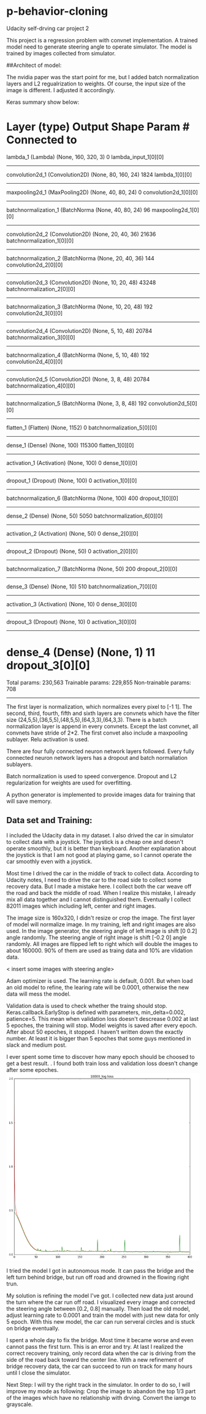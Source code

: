 # p-behavior-cloning
Udacity self-drving car project 2

This project is a regression problem with convnet implementation. A trained model need to generate steering angle to operate simulator. The model is trained by images collected from simulator.

##Architect of model:

The nvidia paper was the start point for me, but I added batch normalization layers and L2 regualrization to weights. Of course, the input size of the image is different. I adjusted it accordingly.

Keras summary show below:

Layer (type)                     Output Shape          Param \#     Connected to                     
====================================================================================================
lambda_1 (Lambda)                (None, 160, 320, 3)   0           lambda_input_1[0][0]             
____________________________________________________________________________________________________
convolution2d_1 (Convolution2D)  (None, 80, 160, 24)   1824        lambda_1[0][0]                   
____________________________________________________________________________________________________
maxpooling2d_1 (MaxPooling2D)    (None, 40, 80, 24)    0           convolution2d_1[0][0]            
____________________________________________________________________________________________________
batchnormalization_1 (BatchNorma (None, 40, 80, 24)    96          maxpooling2d_1[0][0]             
____________________________________________________________________________________________________
convolution2d_2 (Convolution2D)  (None, 20, 40, 36)    21636       batchnormalization_1[0][0]       
____________________________________________________________________________________________________
batchnormalization_2 (BatchNorma (None, 20, 40, 36)    144         convolution2d_2[0][0]            
____________________________________________________________________________________________________
convolution2d_3 (Convolution2D)  (None, 10, 20, 48)    43248       batchnormalization_2[0][0]       
____________________________________________________________________________________________________
batchnormalization_3 (BatchNorma (None, 10, 20, 48)    192         convolution2d_3[0][0]            
____________________________________________________________________________________________________
convolution2d_4 (Convolution2D)  (None, 5, 10, 48)     20784       batchnormalization_3[0][0]       
____________________________________________________________________________________________________
batchnormalization_4 (BatchNorma (None, 5, 10, 48)     192         convolution2d_4[0][0]            
____________________________________________________________________________________________________
convolution2d_5 (Convolution2D)  (None, 3, 8, 48)      20784       batchnormalization_4[0][0]       
____________________________________________________________________________________________________
batchnormalization_5 (BatchNorma (None, 3, 8, 48)      192         convolution2d_5[0][0]            
____________________________________________________________________________________________________
flatten_1 (Flatten)              (None, 1152)          0           batchnormalization_5[0][0]       
____________________________________________________________________________________________________
dense_1 (Dense)                  (None, 100)           115300      flatten_1[0][0]                  
____________________________________________________________________________________________________
activation_1 (Activation)        (None, 100)           0           dense_1[0][0]                    
____________________________________________________________________________________________________
dropout_1 (Dropout)              (None, 100)           0           activation_1[0][0]               
____________________________________________________________________________________________________
batchnormalization_6 (BatchNorma (None, 100)           400         dropout_1[0][0]                  
____________________________________________________________________________________________________
dense_2 (Dense)                  (None, 50)            5050        batchnormalization_6[0][0]       
____________________________________________________________________________________________________
activation_2 (Activation)        (None, 50)            0           dense_2[0][0]                    
____________________________________________________________________________________________________
dropout_2 (Dropout)              (None, 50)            0           activation_2[0][0]               
____________________________________________________________________________________________________
batchnormalization_7 (BatchNorma (None, 50)            200         dropout_2[0][0]                  
____________________________________________________________________________________________________
dense_3 (Dense)                  (None, 10)            510         batchnormalization_7[0][0]       
____________________________________________________________________________________________________
activation_3 (Activation)        (None, 10)            0           dense_3[0][0]                    
____________________________________________________________________________________________________
dropout_3 (Dropout)              (None, 10)            0           activation_3[0][0]               
____________________________________________________________________________________________________
dense_4 (Dense)                  (None, 1)             11          dropout_3[0][0]                  
====================================================================================================
Total params: 230,563
Trainable params: 229,855
Non-trainable params: 708
____________________________________________

The first layer is normalization, which normalizes every pixel to [-1  1]. The second, third, fourth, fifth and sixth layers are convnets which have the filter size (24,5,5),(36,5,5),(48,5,5),(64,3,3),(64,3,3). There is a batch normalization layer is append in every convnets. Except the last convnet, all convnets have stride of 2*2. The first convet also include a maxpooling sublayer. Relu activation is used.

There are four fully connected neuron network layers followed. Every fully connected neuron network layers has a dropout and batch normaliation sublayers.

Batch normalization is used to speed convergence. Dropout and L2 regularization for weights are used for overfitting.

A python generator is implemented to provide images data for training that will save memory.


## Data set and Training:
I included the Udacity data in my dataset. I also drived the car in simulator to collect data with a joystick. The joystick is a cheap one and doesn't operate smoothly, but it is better than keyboard. Another explanation about the joystick is that I am not good at playing game, so I cannot operate the car smoothly even with a joystick.

Most time I drived the car in the middle of track to collect data. According to Udacity notes, I need to drive the car to the road side to collect some recovery data. But I made a mistake here. I collect both the car weave off the road and back the middle of road. When I realize this mistake, I already mix all data together and I cannot distinguished them. Eventually I collect 82011 images which including left, center and right images.

The image size is 160x320, I didn't resize or crop the image. The first layer of model will normalize image. In my training, left and right images are also used. In the image generator, the steering angle of left image is shift [0 0.2] angle randomly. The steering angle of right image is shift [-0.2 0] angle randomly. All images are flipped left to right which will double the images to about 160000. 90% of them are used as traing data and 10% are vlidation data.

< insert some images with steering angle>

Adam optimizer is used. The learning rate is default, 0.001. But when load an old model to refine, the learing rate will be 0.0001, otherwise the new data will mess the model.

Validation data is used to check whether the traing should stop. Keras.callback.EarlyStop is defined with parameters, min_delta=0.002, patience=5. This mean when validation loss doesn't descrease 0.002 at last 5 epoches, the training will stop. Model weights is saved after every epoch. After about 50 epoches, it stopped. I haven't written down the exactly number. At least it is bigger than 5 epoches that some guys mentioned in slack and medium post.

I ever spent some time to discover how many epoch should be choosed to get a best result. <insert a loss history picture here>. I found both train loss and validation loss doesn't change after some epoches.
![loss history1](/images/loss_history1.png?raw=true "loss history2")

I tried the model I got in autonomous mode. It can pass the bridge and the left turn behind bridge, but run off road and drowned in the flowing right trun.

My solution is refining the model I've got. I collected new data just around the turn where the car run off road. I visualized every image and corrected the steering angle between [0.2, 0.8] manually. Then load the old model, adjust learning rate to 0.0001 and train the model with just new data for only 5 epoch. With this new model, the car can run serveral circles and is stuck on bridge eventually.

I spent a whole day to fix the bridge. Most time it became worse and even cannot pass the first turn. This is an error and try. At last I realized the correct recovery training, only record data when the car is driving from the side of the road back toward the center line. With a new refinement of bridge recovery data, the car can succeed to run on track for many hours until I close the simulator. 


Next Step:
I will try the right track in the simulator. In order to do so, I will improve my mode as following:
Crop the image to abandon the top 1/3 part of the images which have no relationship with drving. 
Convert the iamge to grayscale.

